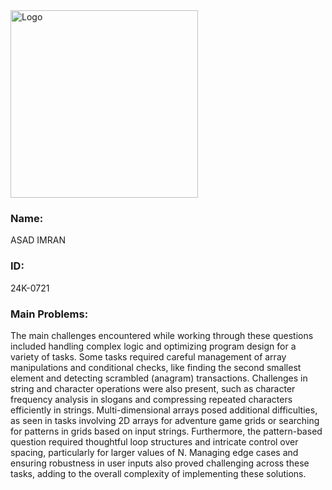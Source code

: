 
<a href="AsadFattani" target="_blank">
        <img src="https://avatars.githubusercontent.com/u/123973804?s=96&v=4"
        alt="Logo" height="300" width="auto">
</a>

### Name:
ASAD IMRAN

### ID:
24K-0721


### Main Problems:
The main challenges encountered while working through these questions included handling complex logic and optimizing program design for a variety of tasks. Some tasks required careful management of array manipulations and conditional checks, like finding the second smallest element and detecting scrambled (anagram) transactions. Challenges in string and character operations were also present, such as character frequency analysis in slogans and compressing repeated characters efficiently in strings. Multi-dimensional arrays posed additional difficulties, as seen in tasks involving 2D arrays for adventure game grids or searching for patterns in grids based on input strings. Furthermore, the pattern-based question required thoughtful loop structures and intricate control over spacing, particularly for larger values of N. Managing edge cases and ensuring robustness in user inputs also proved challenging across these tasks, adding to the overall complexity of implementing these solutions.
